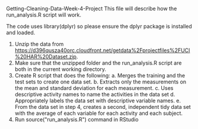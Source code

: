 Getting-Cleaning-Data-Week-4-Project
This file will describe how the run_analysis.R script will work.

The code uses library(dplyr) so please ensure the dplyr package is installed and loaded.

1. Unzip the data from https://d396qusza40orc.cloudfront.net/getdata%2Fprojectfiles%2FUCI%20HAR%20Dataset.zip.
2. Make sure that the unzipped folder and the run_analysis.R script are both in the current working directory.
3. Create R script that does the following:
    a. Merges the training and the test sets to create one data set.
    b. Extracts only the measurements on the mean and standard deviation for each measurement.
    c. Uses descriptive activity names to name the activities in the data set
    d. Appropriately labels the data set with descriptive variable names.
    e. From the data set in step 4, creates a second, independent tidy data set with the average of each variable for each activity and           each subject.
4. Run source("run_analysis.R") command in RStudio
